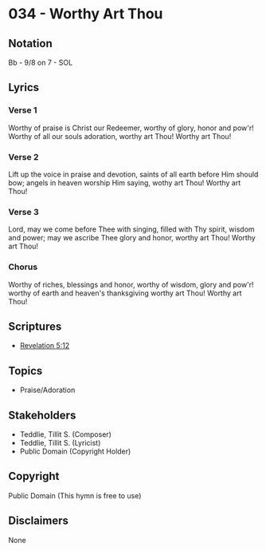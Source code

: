 # 034 - Worthy Art Thou

## Notation

Bb - 9/8 on 7 - SOL

## Lyrics

### Verse 1

Worthy of praise is Christ our Redeemer, worthy of glory, honor and pow'r! Worthy of all our souls adoration, worthy art Thou! Worthy art Thou!

### Verse 2

Lift up the voice in praise and devotion, saints of all earth before Him should bow; angels in heaven worship Him saying, wothy art Thou! Worthy art Thou!

### Verse 3

Lord, may we come before Thee with singing, filled with Thy spirit, wisdom and power; may we ascribe Thee glory and honor, worthy art Thou! Worthy art Thou!

### Chorus

Worthy of riches, blessings and honor, worthy of wisdom, glory and pow'r! worthy of earth and heaven's thanksgiving worthy art Thou! Worthy art Thou!


## Scriptures

- [Revelation 5:12](https://www.biblegateway.com/passage/?search=Revelation%205%3A12)

## Topics

- Praise/Adoration

## Stakeholders

- Teddlie, Tillit S. (Composer)
- Teddlie, Tillit S. (Lyricist)
- Public Domain (Copyright Holder)

## Copyright

Public Domain
(This hymn is free to use)

## Disclaimers

None

